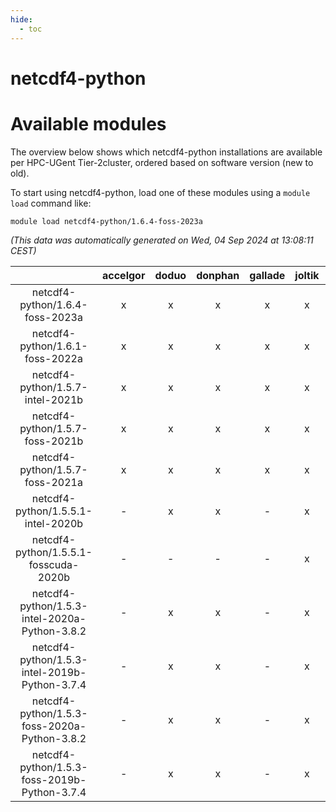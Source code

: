 ```yaml
---
hide:
  - toc
---
```


netcdf4-python
==============

# Available modules


The overview below shows which netcdf4-python installations are available per HPC-UGent Tier-2cluster, ordered based on software version (new to old).

To start using netcdf4-python, load one of these modules using a `module load` command like:

```shell
module load netcdf4-python/1.6.4-foss-2023a
```

*(This data was automatically generated on Wed, 04 Sep 2024 at 13:08:11 CEST)*  

| |accelgor|doduo|donphan|gallade|joltik|shinx|skitty|
| :---: | :---: | :---: | :---: | :---: | :---: | :---: | :---: |
|netcdf4-python/1.6.4-foss-2023a|x|x|x|x|x|x|x|
|netcdf4-python/1.6.1-foss-2022a|x|x|x|x|x|-|x|
|netcdf4-python/1.5.7-intel-2021b|x|x|x|x|x|-|x|
|netcdf4-python/1.5.7-foss-2021b|x|x|x|x|x|-|x|
|netcdf4-python/1.5.7-foss-2021a|x|x|x|x|x|-|x|
|netcdf4-python/1.5.5.1-intel-2020b|-|x|x|-|x|-|x|
|netcdf4-python/1.5.5.1-fosscuda-2020b|-|-|-|-|x|-|-|
|netcdf4-python/1.5.3-intel-2020a-Python-3.8.2|-|x|x|-|x|-|x|
|netcdf4-python/1.5.3-intel-2019b-Python-3.7.4|-|x|x|-|x|-|x|
|netcdf4-python/1.5.3-foss-2020a-Python-3.8.2|-|x|x|-|x|-|x|
|netcdf4-python/1.5.3-foss-2019b-Python-3.7.4|-|x|x|-|x|-|x|
